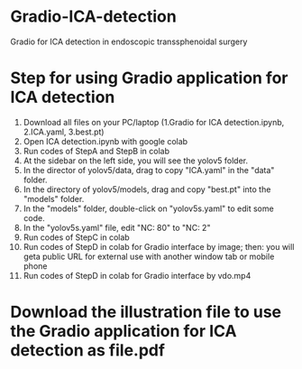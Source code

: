 # Gradio-ICA-detection
Gradio for ICA detection in endoscopic transsphenoidal surgery
# Step for using Gradio application for ICA detection 
1. Download all files on your PC/laptop (1.Gradio for ICA detection.ipynb, 2.ICA.yaml, 3.best.pt)
2. Open ICA detection.ipynb with google colab 
3. Run codes of StepA and StepB in colab
4. At the sidebar on the left side, you will see the yolov5 folder.
5. In the director of yolov5/data, drag to copy "ICA.yaml" in the "data" folder.
6. In the directory of yolov5/models, drag and copy "best.pt" into the "models" folder.
7. In the "models" folder, double-click on "yolov5s.yaml" to edit some code.
8. In the "yolov5s.yaml" file, edit "NC: 80" to "NC: 2"
9. Run codes of StepC in colab
10. Run codes of StepD in colab for Gradio interface by image; then: you will geta  public URL for external use with another window tab or mobile phone
11. Run codes of StepD in colab for Gradio interface by vdo.mp4 
# Download the illustration file to use the Gradio application for ICA detection as file.pdf
